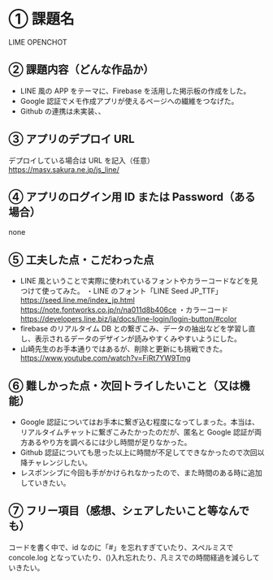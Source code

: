 # ① 課題名

LIME OPENCHOT

## ② 課題内容（どんな作品か）

- LINE 風の APP をテーマに、Firebase を活用した掲示板の作成をした。
- Google 認証でメモ作成アプリが使えるページへの繊維をつなげた。
- Github の連携は未実装、、

## ③ アプリのデプロイ URL

デプロイしている場合は URL を記入（任意）
https://masv.sakura.ne.jp/js_line/

## ④ アプリのログイン用 ID または Password（ある場合）

none

## ⑤ 工夫した点・こだわった点

- LINE 風ということで実際に使われているフォントやカラーコードなどを見つけて使ってみた。
  ・LINE のフォント「LINE Seed JP_TTF」
  https://seed.line.me/index_jp.html
  https://note.fontworks.co.jp/n/na011d8b406ce
  ・カラーコード
  https://developers.line.biz/ja/docs/line-login/login-button/#color
- firebase のリアルタイム DB との繋ぎこみ、データの抽出などを学習し直し、表示されるデータのデザインが読みやすくみやすいようにした。
- 山崎先生のお手本通りではあるが、削除と更新にも挑戦できた。
  https://www.youtube.com/watch?v=FiRt7YW9Tmg

## ⑥ 難しかった点・次回トライしたいこと（又は機能）

- Google 認証についてはお手本に繋ぎ込む程度になってしまった。本当は、リアルタイムチャットに繋ぎこみたかったのだが、匿名と Google 認証が両方あるやり方を調べるには少し時間が足りなかった。
- Github 認証についても思った以上に時間が不足してできなかったので次回以降チャレンジしたい。
- レスポンシブに今回も手がかけられなかったので、また時間のある時に追加していきたい。

## ⑦ フリー項目（感想、シェアしたいこと等なんでも）

コードを書く中で、id なのに「#」を忘れすぎていたり、スペルミスで concole.log となっていたり、()入れ忘れたり、凡ミスでの時間経過を減らしていきたい。
